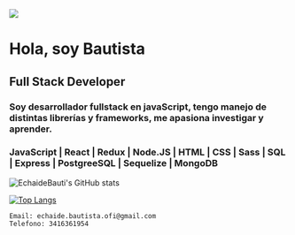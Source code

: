 <head>
<img src= "https://tecno-viral.com/wp-content/uploads/2020/07/laptop-keyboard-featured-1.jpg">
<div>
    <h1>
        Hola, soy Bautista
    </h1>
    <h2>Full Stack Developer</h2>
    <h3>Soy desarrollador fullstack en javaScript, tengo manejo de distintas librerías y frameworks, me apasiona investigar y aprender.
    </h3>
    <h3>JavaScript | React | Redux | Node.JS | HTML | CSS | Sass | SQL | Express | PostgreeSQL | Sequelize | MongoDB</h3>

![EchaideBauti's GitHub stats](https://github-readme-stats.vercel.app/api?username=EchaideBauti&theme=gotham&show_icons=true)

[![Top Langs](https://github-readme-stats.vercel.app/api/top-langs/?username=EchaideBauti&layout=compact&theme=gotham)](https://github.com/anuraghazra/github-readme-stats)

    Email: echaide.bautista.ofi@gmail.com
    Telefono: 3416361954
</div>
</head>

<!--
**EchaideBauti/EchaideBauti** is a ✨ _special_ ✨ repository because its `README.md` (this file) appears on your GitHub profile.

Here are some ideas to get you started:

- 🔭 I’m currently working on ...
- 🌱 I’m currently learning ...
- 👯 I’m looking to collaborate on ...
- 🤔 I’m looking for help with ...
- 💬 Ask me about ...
- 📫 How to reach me: ...
- 😄 Pronouns: ...
- ⚡ Fun fact: ...
-->
